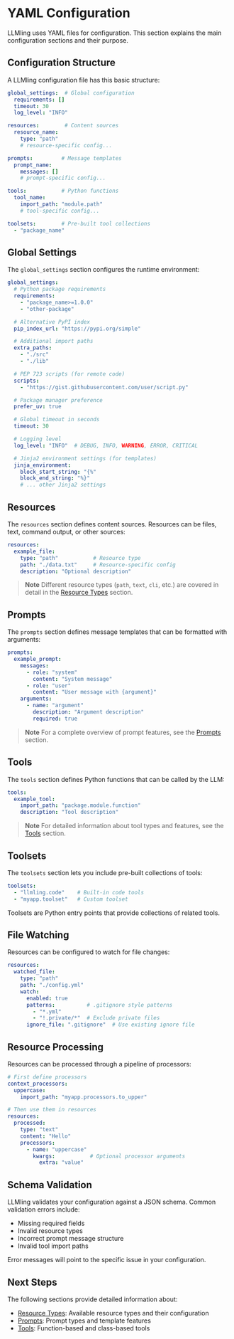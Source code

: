 # YAML Configuration

LLMling uses YAML files for configuration. This section explains the main configuration sections and their purpose.

## Configuration Structure

A LLMling configuration file has this basic structure:

```yaml
global_settings:  # Global configuration
  requirements: []
  timeout: 30
  log_level: "INFO"

resources:        # Content sources
  resource_name:
    type: "path"
    # resource-specific config...

prompts:         # Message templates
  prompt_name:
    messages: []
    # prompt-specific config...

tools:           # Python functions
  tool_name:
    import_path: "module.path"
    # tool-specific config...

toolsets:        # Pre-built tool collections
  - "package_name"
```

## Global Settings

The `global_settings` section configures the runtime environment:

```yaml
global_settings:
  # Python package requirements
  requirements:
    - "package_name>=1.0.0"
    - "other-package"

  # Alternative PyPI index
  pip_index_url: "https://pypi.org/simple"

  # Additional import paths
  extra_paths:
    - "./src"
    - "./lib"

  # PEP 723 scripts (for remote code)
  scripts:
    - "https://gist.githubusercontent.com/user/script.py"

  # Package manager preference
  prefer_uv: true

  # Global timeout in seconds
  timeout: 30

  # Logging level
  log_level: "INFO"  # DEBUG, INFO, WARNING, ERROR, CRITICAL

  # Jinja2 environment settings (for templates)
  jinja_environment:
    block_start_string: "{%"
    block_end_string: "%}"
    # ... other Jinja2 settings
```

## Resources

The `resources` section defines content sources. Resources can be files, text, command output, or other sources:

```yaml
resources:
  example_file:
    type: "path"           # Resource type
    path: "./data.txt"     # Resource-specific config
    description: "Optional description"
```

> **Note**
> Different resource types (`path`, `text`, `cli`, etc.) are covered in detail in the [Resource Types](#resource-types) section.

## Prompts

The `prompts` section defines message templates that can be formatted with arguments:

```yaml
prompts:
  example_prompt:
    messages:
      - role: "system"
        content: "System message"
      - role: "user"
        content: "User message with {argument}"
    arguments:
      - name: "argument"
        description: "Argument description"
        required: true
```

> **Note**
> For a complete overview of prompt features, see the [Prompts](#prompts) section.

## Tools

The `tools` section defines Python functions that can be called by the LLM:

```yaml
tools:
  example_tool:
    import_path: "package.module.function"
    description: "Tool description"
```

> **Note**
> For detailed information about tool types and features, see the [Tools](#tools) section.

## Toolsets

The `toolsets` section lets you include pre-built collections of tools:

```yaml
toolsets:
  - "llmling.code"    # Built-in code tools
  - "myapp.toolset"   # Custom toolset
```

Toolsets are Python entry points that provide collections of related tools.

## File Watching

Resources can be configured to watch for file changes:

```yaml
resources:
  watched_file:
    type: "path"
    path: "./config.yml"
    watch:
      enabled: true
      patterns:          # .gitignore style patterns
        - "*.yml"
        - "!.private/*"  # Exclude private files
      ignore_file: ".gitignore"  # Use existing ignore file
```

## Resource Processing

Resources can be processed through a pipeline of processors:

```yaml
# First define processors
context_processors:
  uppercase:
    import_path: "myapp.processors.to_upper"

# Then use them in resources
resources:
  processed:
    type: "text"
    content: "Hello"
    processors:
      - name: "uppercase"
        kwargs:           # Optional processor arguments
          extra: "value"
```

## Schema Validation

LLMling validates your configuration against a JSON schema. Common validation errors include:

- Missing required fields
- Invalid resource types
- Incorrect prompt message structure
- Invalid tool import paths

Error messages will point to the specific issue in your configuration.

## Next Steps

The following sections provide detailed information about:
- [Resource Types](#resource-types): Available resource types and their configuration
- [Prompts](#prompts): Prompt types and template features
- [Tools](#tools): Function-based and class-based tools
